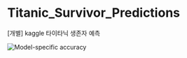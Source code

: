 # Titanic_Survivor_Predictions
[개별] kaggle 타이타닉 생존자 예측

![Model-specific accuracy](https://github.com/sleepyhood/Titanic_Survivor_Predictions/assets/69490791/eb1141df-36d3-4d73-9d0c-e38e379096dd)
